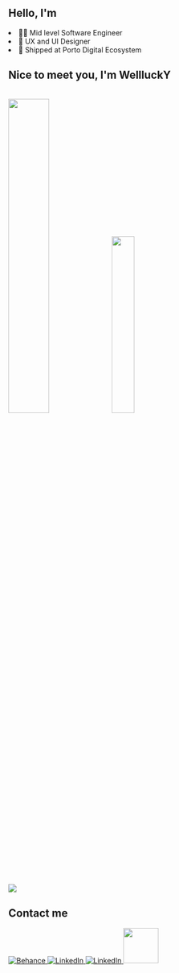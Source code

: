 <h2>Hello, I'm</h2>
          <li>👩‍💻 Mid level Software Engineer</li>
          <li>🔎 UX and UI Designer</li>
          <li>💎 Shipped at Porto Digital Ecosystem</li>
          <li style="display: none">✅ Creator of Faça a Lista Project</li>
      <section
      >
        <h2>Nice to meet you, I'm WellluckY</h2>
        <div>
          <img src="https://img.shields.io/badge/next.js-%23000000.svg?style=flat&logo=next.js&logoColor=white" alt="">
          <img src="https://img.shields.io/badge/react-%2320232a.svg?style=flat&logo=react&logoColor=%2361DAFB" alt=""> 
          <img src="https://img.shields.io/badge/javascript-%23323330.svg?style=flat&logo=javascript&logoColor=%23F7DF1E" alt="">
          <img src="https://img.shields.io/badge/css3-%231572B6.svg?style=flat&logo=css3&logoColor=white" alt="">
          <img src="https://img.shields.io/badge/typescript-%23007ACC.svg?style=flat&logo=typescript&logoColor=white" alt="">
          <img src="https://img.shields.io/badge/mysql-%2300f.svg?style=flat&logo=mysql&logoColor=white" alt="">
          <img src="https://img.shields.io/badge/node.js-6DA55F?style=flat&logo=node.js&logoColor=white" alt="">
          <img src="https://img.shields.io/badge/figma-%23F24E1E.svg?style=flat&logo=figma&logoColor=white" alt="">
          <img src="https://img.shields.io/badge/html5-%23E34F26.svg?style=flat&logo=html5&logoColor=white" alt="">
          <img src="https://img.shields.io/badge/styled--components-DB7093?style=flat&logo=styled-components&logoColor=white" alt="">
        </div>
        <div style="displau:inline">
           <img
          style="width: 40%"
          src="https://github-readme-streak-stats.herokuapp.com/?user=Welllucky&theme=great-gatsby&hide_border=true"
        />
        <img
          style="width: 30%"
          src="https://github-readme-stats.vercel.app/api/top-langs/?username=Welllucky&theme=great-gatsby&hide_border=true&include_all_commits=true&count_private=true&layout=compact"
        />
        </div>
      </section>
      <section
      >
          <img src="https://www.codewars.com/users/Welllucky/badges/small">
        <h2>Contact me</h2>
        <div>
          <a href="https://behance.net/battdsg">
            <img
              src="https://img.shields.io/badge/Behance-1769ff?logo=behance&logoColor=white"
              alt="Behance"
            />
          </a>
          <a href="https://linkedin.com/in/wellingtonlucas">
            <img
              src="https://img.shields.io/badge/LinkedIn-%230077B5.svg?logo=linkedin&logoColor=white"
              alt="LinkedIn"
            />
          </a>
          <a href="https://medium.com/@battdsg">
            <img
              src="https://img.shields.io/badge/Medium-12100E?logo=medium&logoColor=white"
              alt="LinkedIn"
            />
          </a>
           <a href = "mailto:wellingtonbat.wl@gmail.com"><img style="width:70px" src="https://img.shields.io/badge/-Gmail-%23333?style=for-the-badge&logo=gmail&logoColor=white" target="_blank"></a>
        </div>
      </section>
      <br/>
      <section
      >
        <img
          src="https://quotes-github-readme.vercel.app/api?type=horizontal&theme=radical"
          alt=""
        />
      </section>
    
